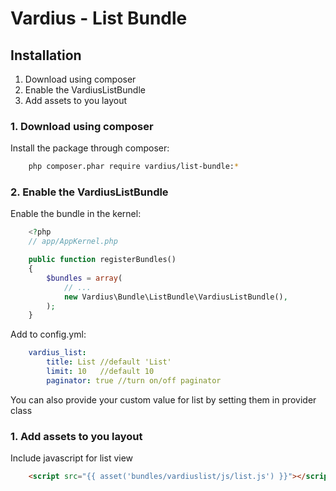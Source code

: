 Vardius - List Bundle
======================================

Installation
----------------
1. Download using composer
2. Enable the VardiusListBundle
3. Add assets to you layout

### 1. Download using composer
Install the package through composer:

``` bash
    php composer.phar require vardius/list-bundle:*
```

### 2. Enable the VardiusListBundle
Enable the bundle in the kernel:

``` php
    <?php
    // app/AppKernel.php

    public function registerBundles()
    {
        $bundles = array(
            // ...
            new Vardius\Bundle\ListBundle\VardiusListBundle(),
        );
    }
```

Add to config.yml:

``` yml
    vardius_list:
        title: List //default 'List'
        limit: 10   //default 10
        paginator: true //turn on/off paginator
```

You can also provide your custom value for list by setting them in provider class

### 1. Add assets to you layout
Include javascript for list view

``` html
    <script src="{{ asset('bundles/vardiuslist/js/list.js') }}"></script>
```

